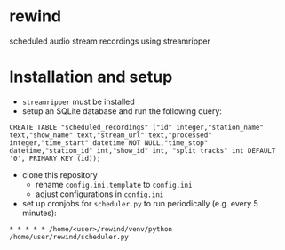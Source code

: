# rewind

scheduled audio stream recordings using streamripper

# Installation and setup

- ```streamripper``` must be installed
- setup an SQLite database and run the following query:

``````
CREATE TABLE "scheduled_recordings" ("id" integer,"station_name" text,"show_name" text,"stream_url" text,"processed" integer,"time_start" datetime NOT NULL,"time_stop" datetime,"station_id" int,"show_id" int, "split tracks" int DEFAULT '0', PRIMARY KEY (id));
``````

- clone this repository
    - rename ```config.ini.template``` to ```config.ini```
    - adjust configurations in  ```config.ini```
- set up cronjobs for `````scheduler.py````` to run periodically (e.g. every 5 minutes):

````
* * * * * /home/<user>/rewind/venv/python /home/user/rewind/scheduler.py
````